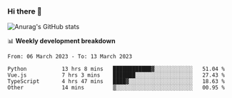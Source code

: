 ### Hi there 👋
![Anurag's GitHub stats](https://github-readme-stats.vercel.app/api?username=jami1024&show_icons=true&theme=radical)

📊 **Weekly development breakdown**
<!--START_SECTION:waka-->

```text
From: 06 March 2023 - To: 13 March 2023

Python           13 hrs 8 mins   ████████████▓░░░░░░░░░░░░   51.04 %
Vue.js           7 hrs 3 mins    ███████░░░░░░░░░░░░░░░░░░   27.43 %
TypeScript       4 hrs 47 mins   ████▓░░░░░░░░░░░░░░░░░░░░   18.63 %
Other            14 mins         ▒░░░░░░░░░░░░░░░░░░░░░░░░   00.95 %
```

<!--END_SECTION:waka-->
<!--
**jami1024/jami1024** is a ✨ _special_ ✨ repository because its `README.md` (this file) appears on your GitHub profile.

Here are some ideas to get you started:

- 🔭 I’m currently working on ...
- 🌱 I’m currently learning ...
- 👯 I’m looking to collaborate on ...
- 🤔 I’m looking for help with ...
- 💬 Ask me about ...
- 📫 How to reach me: ...
- 😄 Pronouns: ...
- ⚡ Fun fact: ...
-->
